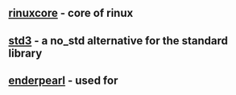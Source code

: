 ## [rinuxcore](https://github.com/AtomicGamer9523/rinuxcore) - core of rinux
## [std3](https://github.com/AtomicGamer9523/std3) - a no_std alternative for the standard library
## [enderpearl](https://github.com/AtomicGamer9523/enderpearl) - used for 